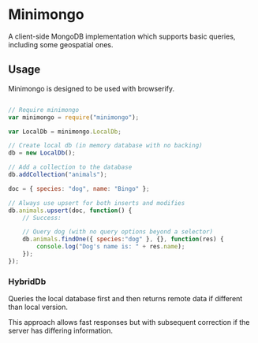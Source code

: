# Minimongo

A client-side MongoDB implementation which supports basic queries, including some geospatial ones.

## Usage

Minimongo is designed to be used with browserify.

```javascript

// Require minimongo
var minimongo = require("minimongo");

var LocalDb = minimongo.LocalDb;

// Create local db (in memory database with no backing)
db = new LocalDb();

// Add a collection to the database
db.addCollection("animals");

doc = { species: "dog", name: "Bingo" };

// Always use upsert for both inserts and modifies
db.animals.upsert(doc, function() {
	// Success:

	// Query dog (with no query options beyond a selector)
	db.animals.findOne({ species:"dog" }, {}, function(res) {
		console.log("Dog's name is: " + res.name);
	});
});
```

### HybridDb

Queries the local database first and then returns remote data if different than local version. 

This approach allows fast responses but with subsequent correction if the server has differing information.